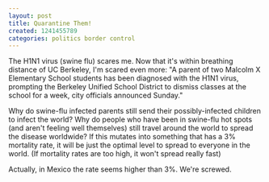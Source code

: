 ```yaml
---
layout: post
title: Quarantine Them!
created: 1241455789
categories: politics border control
---
```

The H1N1 virus (swine flu) scares me. Now that it's within breathing distance of UC Berkeley, I'm scared even more: "A parent of two Malcolm X Elementary School students has been diagnosed with the H1N1 virus, prompting the Berkeley Unified School District to dismiss classes at the school for a week, city officials announced Sunday."

Why do swine-flu infected parents still send their possibly-infected children to infect the world? Why do people who have been in swine-flu hot spots (and aren't feeling well themselves) still travel around the world to spread the disease worldwide? If this mutates into something that has a 3% mortality rate, it will be just the optimal level to spread to everyone in the world. (If mortality rates are too high, it won't spread really fast)

Actually, in Mexico the rate seems higher than 3%. We're screwed.
